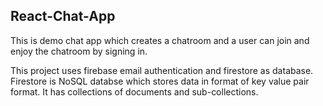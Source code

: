 ## React-Chat-App

This is demo chat app which creates a chatroom and a user can join and enjoy the chatroom by signing in.

This project uses firebase email authentication and firestore as database.
Firestore is NoSQL databse which stores data in format of key value pair format. It has collections of documents and sub-collections.
